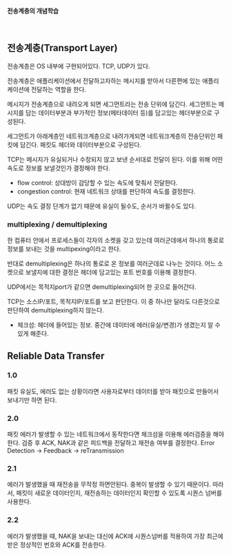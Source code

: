 **전송계층의 개념학습**

<br>

## 전송계층(Transport Layer)

전송계층은 OS 내부에 구현되어있다. TCP, UDP가 있다.

전송계층은 애플리케이션에서 전달하고자하는 메시지를 받아서 다른편에 있는 애플리케이션에 전달하는 역할을 한다.

메시지가 전송계층으로 내려오게 되면 세그먼트라는 전송 단위에 담긴다. 세그먼트는 메시지를 담는 데이터부분과 부가적인 정보(메타데이터 등)를 담고있는 헤더부분으로 구성된다.

세그먼트가 아래계층인 네트워크계층으로 내려가게되면 네트워크계층의 전송단위인 패킷에 담긴다. 패킷도 헤더와 데이터부분으로 구성된다.

TCP는 메시지가 유실되거나 수정되지 않고 보낸 순서대로 전달이 된다. 이를 위해 어떤 속도로 정보를 보낼것인가 결정해야 한다.

- flow control: 상대방이 감당할 수 있는 속도에 맞춰서 전달한다.
- congestion control: 현재 네트워크 상태를 판단하여 속도를 결정한다.

UDP는 속도 결정 단계가 없기 때문에 유실이 될수도, 순서가 바뀔수도 있다.

### multiplexing / demultiplexing

한 컴퓨터 안에서 프로세스들이 각자의 소켓을 갖고 있는데 여러군데에서 하나의 통로로 정보를 보내는 것을 multipexing이라고 한다.

반대로 demultiplexing은 하나의 통로로 온 정보를 여러군데로 나누는 것이다. 어느 소켓으로 보낼지에 대한 결정은 헤더에 담고있는 포트 번호를 이용해 결정한다.

UDP에서는 목적지port가 같으면 demultiplexing되어 한 곳으로 들어간다.

TCP는 소스IP/포트, 목적지IP/포트를 보고 판단한다. 이 중 하나만 달라도 다른것으로 판단하여 demultiplexing하지 않는다.

- 체크섬: 헤더에 들어있는 정보. 중간에 데이터에 에러(유실/변경)가 생겼는지 알 수 있게 해준다.

## Reliable Data Transfer

### 1.0

패킷 유실도, 에러도 없는 상황이라면 사용자로부터 데이터를 받아 패킷으로 만들어서 보내기만 하면 된다.

### 2.0

패킷 에러가 발생할 수 있는 네트워크에서 동작한다면 체크섬을 이용해 에러검증을 해야한다. 검증 후 ACK, NAK과 같은 피드백을 전달하고 재전송 여부를 결정한다.
Error Detection -> Feedback -> reTransmission

### 2.1

에러가 발생했을 때 재전송을 무작정 하면안된다. 중복이 발생할 수 있기 때문이다. 따라서, 패킷이 새로운 데이터인지, 재전송하는 데이터인지 확인할 수 있도록 시퀀스 넘버를 사용한다.

### 2.2
에러가 발생했을 때, NAK을 보내는 대신에 ACK에 시퀀스넘버를 적용하여 가장 최근에 받은 정상적인 번호와 ACK를 전송한다.